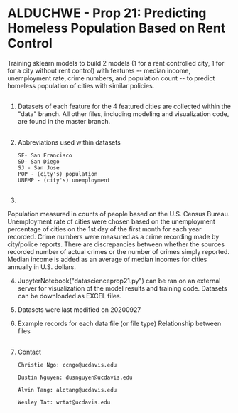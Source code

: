 # ALDUCHWE - Prop 21: Predicting Homeless Population Based on Rent Control
Training sklearn models to build 2 models (1 for a rent controlled city, 1 for for a city without rent control) with features -- median income, unemployment rate, crime numbers, and population count -- to predict homeless population of cities with similar policies. 

##
1. Datasets of each feature for the 4 featured cities are collected within the "data" branch. All other files, including modeling and visualization code, are found in the master branch.

##
2. Abbreviations used within datasets
	```
	SF- San Francisco
	SD- San Diego
	SJ - San Jose
	POP - (city's) population
	UNEMP - (city's) unemployment
##
3. 

Population measured in counts of people based on the U.S. Census Bureau. Unemployment rate of cities were chosen based on the unemployment percentage of cities on the 1st day of the first month for each year recorded. Crime numbers were measured as a crime recording made by city/police reports. There are discrepancies between whether the sources recorded number of actual crimes or the number of crimes simply reported. Median income is added as an average of median incomes for cities annually in U.S. dollars. 

4. JupyterNotebook("datascienceprop21.py") can be ran on an external server for visualization of the model results and training code. Datasets can be downloaded as EXCEL files.

5. Datasets were last modified on 20200927
6. Example records for each data file (or file type)
Relationship between files
	

##
7. Contact
	```
	Christie Ngo: ccngo@ucdavis.edu
	
	Dustin Nguyen: dusnguyen@ucdavis.edu
	
	Alvin Tang: alqtang@ucdavis.edu
	
	Wesley Tat: wrtat@ucdavis.edu
	
